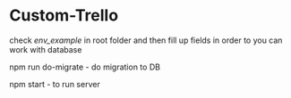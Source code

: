 # Custom-Trello
check *env_example* in root folder and then fill up fields in order to you can work with database

npm run do-migrate - do migration to DB

npm start - to run server